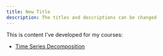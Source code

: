 ```yaml
---
title: New Title
description: The titles and descriptions can be changed
---
```


This is content I've developed for my courses: 

- [Time Series Decomposition](/timeseries/index.md)
